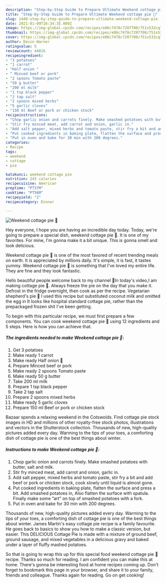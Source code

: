 ```yaml
---
description: "Step-by-Step Guide to Prepare Ultimate Weekend cottage pie 🥧"
title: "Step-by-Step Guide to Prepare Ultimate Weekend cottage pie 🥧"
slug: 1440-step-by-step-guide-to-prepare-ultimate-weekend-cottage-pie
date: 2021-01-09T16:34:35.009Z
image: https://img-global.cpcdn.com/recipes/e06c7478c7207700/751x532cq70/weekend-cottage-pie-🥧-recipe-main-photo.jpg
thumbnail: https://img-global.cpcdn.com/recipes/e06c7478c7207700/751x532cq70/weekend-cottage-pie-🥧-recipe-main-photo.jpg
cover: https://img-global.cpcdn.com/recipes/e06c7478c7207700/751x532cq70/weekend-cottage-pie-🥧-recipe-main-photo.jpg
author: Devin Warner
ratingvalue: 5
reviewcount: 44816
recipeingredient:
- "3 potatoes"
- "1 carrot"
- "Half onion "
- " Minced beef or pork"
- "2 spoons Tomato paste"
- "50 g butter"
- "200 ml milk"
- "1 tsp black pepper"
- "2 tap salt"
- "2 spoons mixed herbs"
- "5 garlic cloves"
- "150 ml Beef or pork or chicken stock"
recipeinstructions:
- "Chop garlic onion and carrots finely. Make smashed potatoes with butter, salt and milk."
- "Stir fry minced meat, add carrot and onion, garlic in."
- "Add salt pepper, mixed herbs and tomato paste, stir fry a bit and add beef or pork or chicken stock, cook slowly until liquid is almost gone."
- "Put cooked ingredients in baking plate, flatten the surface and press a bit. Add smashed potatoes in, Also flatten the surface with spatula. Finally make some “art” on top of smashed potatoes with a fork."
- "Put in oven and bake for 30 min with 200 degrees."
categories:
- Recipe
tags:
- weekend
- cottage
- pie

katakunci: weekend cottage pie 
nutrition: 243 calories
recipecuisine: American
preptime: "PT37M"
cooktime: "PT56M"
recipeyield: "2"
recipecategory: Dinner

---
```



![Weekend cottage pie 🥧](https://img-global.cpcdn.com/recipes/e06c7478c7207700/751x532cq70/weekend-cottage-pie-🥧-recipe-main-photo.jpg)

Hey everyone, I hope you are having an incredible day today. Today, we're going to prepare a special dish, weekend cottage pie 🥧. It is one of my favorites. For mine, I'm gonna make it a bit unique. This is gonna smell and look delicious.

Weekend cottage pie 🥧 is one of the most favored of recent trending meals on earth. It is appreciated by millions daily. It's simple, it is fast, it tastes yummy. Weekend cottage pie 🥧 is something that I've loved my entire life. They are fine and they look fantastic.

Hello beautiful people.welcome back to my channel 🙏In today&#39;s video,I am making cottage pie 🥧. Always freeze the pie on the day that you make it. Defrost in the fridge overnight, then cook as per the recipe. Vegetarian shepherd&#39;s pie 🥧 I used this recipe but substituted coconut milk and omitted the egg in It looks like hospital standard cottage pie, rather than the prepackaged frozen shit I&#39;ve been getting.


To begin with this particular recipe, we must first prepare a few components. You can cook weekend cottage pie 🥧 using 12 ingredients and 5 steps. Here is how you can achieve that.

<!--inarticleads1-->

##### The ingredients needed to make Weekend cottage pie 🥧:

1. Get 3 potatoes
1. Make ready 1 carrot
1. Make ready Half onion 🧅
1. Prepare  Minced beef or pork
1. Make ready 2 spoons Tomato paste
1. Make ready 50 g butter
1. Take 200 ml milk
1. Prepare 1 tsp black pepper
1. Take 2 tap salt
1. Prepare 2 spoons mixed herbs
1. Make ready 5 garlic cloves
1. Prepare 150 ml Beef or pork or chicken stock


Bazaar spends a relaxing weekend in the Cotswolds. Find cottage pie stock images in HD and millions of other royalty-free stock photos, illustrations and vectors in the Shutterstock collection. Thousands of new, high-quality pictures added every day. Warming to the tips of your toes, a comforting dish of cottage pie is one of the best things about winter. 

<!--inarticleads2-->

##### Instructions to make Weekend cottage pie 🥧:

1. Chop garlic onion and carrots finely. Make smashed potatoes with butter, salt and milk.
1. Stir fry minced meat, add carrot and onion, garlic in.
1. Add salt pepper, mixed herbs and tomato paste, stir fry a bit and add beef or pork or chicken stock, cook slowly until liquid is almost gone.
1. Put cooked ingredients in baking plate, flatten the surface and press a bit. Add smashed potatoes in, Also flatten the surface with spatula. Finally make some “art” on top of smashed potatoes with a fork.
1. Put in oven and bake for 30 min with 200 degrees.


Thousands of new, high-quality pictures added every day. Warming to the tips of your toes, a comforting dish of cottage pie is one of the best things about winter. James Martin&#39;s easy cottage pie recipe is a family favourite. He goes back to basics to show you how to make a classic version, but easier. This DELICIOUS Cottage Pie is made with a mixture of ground beef, ground sausage, and mixed vegetables in a delicious gravy and baked under a layer of fluffy mashed potatoes. 

So that is going to wrap this up for this special food weekend cottage pie 🥧 recipe. Thanks so much for reading. I am confident you can make this at home. There's gonna be interesting food at home recipes coming up. Don't forget to bookmark this page in your browser, and share it to your family, friends and colleague. Thanks again for reading. Go on get cooking!
